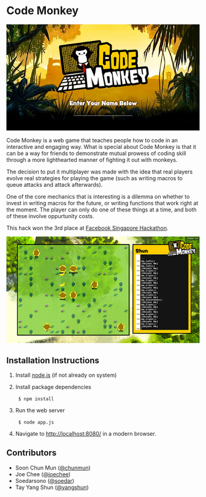 Code Monkey
===========

![landing](public/images/landing-screen.png)

Code Monkey is a web game that teaches people how to code in an interactive and engaging way. What is special about Code Monkey is that it can be a way for friends to demonstrate mutual prowess of coding skill through a more lighthearted manner of fighting it out with monkeys. 

The decision to put it multiplayer was made with the idea that real players evolve real strategies for playing the game (such as writing macros to queue attacks and attack afterwards).

One of the core mechanics that is interesting is a dilemma on whether to invest in writing macros for the future, or writing functions that work right at the moment. The player can only do one of these things at a time, and both of these involve oppurtunity costs.

This hack won the 3rd place at [Facebook Singapore Hackathon](https://www.facebook.com/events/574877579268704/).

![play](public/images/play-screen.png)

Installation Instructions
-----------------------

1. Install [node.js](nodejs.org) (if not already on system)
2. Install package dependencies

        $ npm install


3. Run the web server

        $ node app.js


4. Navigate to [http://localhost:8080/](http://localhost:8080/) in a modern browser.

Contributors
------------
- Soon Chun Mun ([@chunmun](https://github.com/chunmun))
- Joe Chee ([@joechee](https://github.com/codemonkey))
- Soedarsono ([@soedar](https://github.com/soedar))
- Tay Yang Shun ([@yangshun](https://github.com/yangshun))
